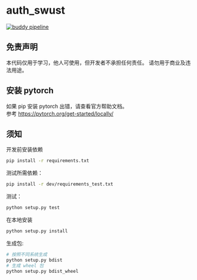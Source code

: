 # auth_swust

[![buddy pipeline](https://app.buddy.works/lengthmin/auth-swust/pipelines/pipeline/200365/badge.svg?token=b95b1aaea6d2d999f474a4b079f0ff2387e8767cc05e207fdf9039d3fab80695 "buddy pipeline")](https://app.buddy.works/lengthmin/auth-swust/pipelines/pipeline/200365)

## 免责声明
本代码仅用于学习，他人可使用，但开发者不承担任何责任。
请勿用于商业及违法用途。

## 安装 pytorch
如果 pip 安装 pytorch 出错，请查看官方帮助文档。  
参考 https://pytorch.org/get-started/locally/


## 须知
开发前安装依赖
```bash
pip install -r requirements.txt
```

测试所需依赖：
```bash
pip install -r dev/requirements_test.txt
```
测试：
```bash
python setup.py test
```


在本地安装
```bash
python setup.py install 
```

生成包:
```bash
# 按照不同系统生成
python setup.py bdist
# 生成 wheel 包
python setup.py bdist_wheel
```